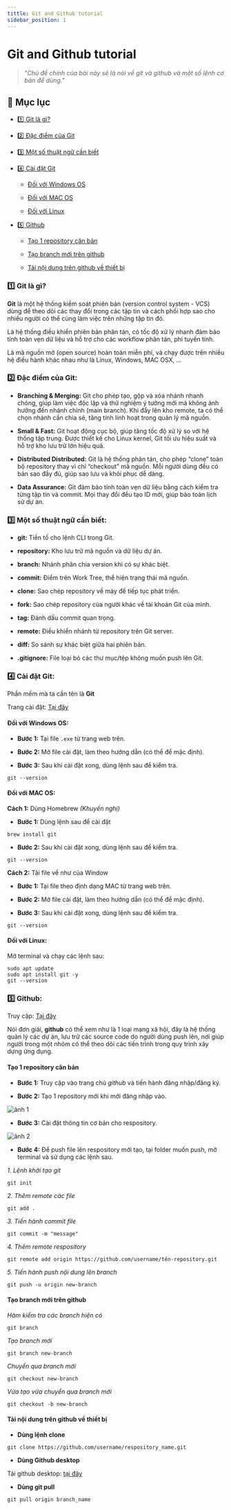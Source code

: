 ```yaml
---
tittle: Git and Github tutorial
sidebar_position: 1
---
```


# Git and Github tutorial

> _"Chủ đề chính của bài này sẽ là nói về git và github và một số lệnh cơ bản để dùng."_

## 📌 Mục lục

- [1️⃣ Git là gì?](#1️⃣-git-là-gì)

- [2️⃣ Đặc điểm của Git](#2️⃣-đặc-điểm-của-git)

- [3️⃣ Một số thuật ngữ cần biết](#3️⃣-một-số-thuật-ngữ-cần-biết)

- [4️⃣ Cài đặt Git](#4️⃣-cài-đặt-git)

  - [Đối với Windows OS](#đối-với-windows-os)

  - [Đối với MAC OS](#đối-với-mac-os)

  - [Đối với Linux](#đối-với-linux)

- [5️⃣ Github](#5️⃣-github)

  - [Tạo 1 repository căn bản](#tạo-1-repository-căn-bản)

  - [Tạo branch mới trên github](#tạo-branch-mới-trên-github)

  - [Tải nội dung trên github về thiết bị](#tải-nội-dung-trên-github-về-thiết-bị)

### 1️⃣ Git là gì?

**Git** là một hệ thống kiểm soát phiên bản (version control system - VCS) dùng để theo dõi các thay đổi trong các tập tin và cách phối hợp sao cho nhiều người có thể cùng làm việc trên những tập tin đó.

Là hệ thống điều khiển phiên bản phân tán, có tốc độ xử lý nhanh đảm bảo tính toàn vẹn dữ liệu và hỗ trợ cho các workflow phân tán, phi tuyến tính.

Là mã nguồn mở (open source) hoàn toàn miễn phí, và chạy được trên nhiều hệ điều hành khác nhau như là Linux, Windows, MAC OSX, ...

### 2️⃣ Đặc điểm của Git:

- **Branching & Merging:** Git cho phép tạo, gộp và xóa nhánh nhanh chóng, giúp làm việc độc lập và thử nghiệm ý tưởng mới mà không ảnh hưởng đến nhánh chính (main branch). Khi đẩy lên kho remote, ta có thể chọn nhánh cần chia sẻ, tăng tính linh hoạt trong quản lý mã nguồn.

- **Small & Fast:** Git hoạt động cục bộ, giúp tăng tốc độ xử lý so với hệ thống tập trung. Được thiết kế cho Linux kernel, Git tối ưu hiệu suất và hỗ trợ kho lưu trữ lớn hiệu quả.

- **Distributed Distributed:** Git là hệ thống phân tán, cho phép “clone” toàn bộ repository thay vì chỉ “checkout” mã nguồn. Mỗi người dùng đều có bản sao đầy đủ, giúp sao lưu và khôi phục dễ dàng.

- **Data Assurance:** Git đảm bảo tính toàn vẹn dữ liệu bằng cách kiểm tra từng tập tin và commit. Mọi thay đổi đều tạo ID mới, giúp bảo toàn lịch sử dự án.

### 3️⃣ Một số thuật ngữ cần biết:

- **git:** Tiền tố cho lệnh CLI trong Git.

- **repository:** Kho lưu trữ mã nguồn và dữ liệu dự án.

- **branch:** Nhánh phân chia version khi có sự khác biệt.

- **commit:** Điểm trên Work Tree, thể hiện trạng thái mã nguồn.

- **clone:** Sao chép repository về máy để tiếp tục phát triển.

- **fork:** Sao chép repository của người khác về tài khoản Git của mình.

- **tag:** Đánh dấu commit quan trọng.

- **remote:** Điều khiển nhánh từ repository trên Git server.

- **diff:** So sánh sự khác biệt giữa hai phiên bản.

- **.gitignore:** File loại bỏ các thư mục/tệp không muốn push lên Git.

### 4️⃣ Cài đặt Git:

Phần mềm mà ta cần tên là **Git**

Trang cài đặt: [Tại đây](https://git-scm.com/downloads)

#### Đối với Windows OS:

- **Bước 1:** Tại file `.exe` từ trang web trên.

- **Bước 2:** Mở file cài đặt, làm theo hướng dẫn (có thể để mặc định).

- **Bước 3:** Sau khi cài đặt xong, dùng lệnh sau để kiểm tra.

```
git --version
```
#### Đối với MAC OS:

**Cách 1:** Dùng Homebrew *(Khuyến nghị)*

- **Bước 1:** Dùng lệnh sau để cài đặt

```
brew install git
```

- **Bước 2:** Sau khi cài đặt xong, dùng lệnh sau để kiểm tra.

```
git --version
```

**Cách 2:** Tải file về như của Window

- **Bước 1:** Tại file theo định dạng MAC từ trang web trên.

- **Bước 2:** Mở file cài đặt, làm theo hướng dẫn (có thể để mặc định).

- **Bước 3:** Sau khi cài đặt xong, dùng lệnh sau để kiểm tra.

```
git --version
```

#### Đối với Linux:

Mở terminal và chạy các lệnh sau:

```
sudo apt update
sudo apt install git -y
git --version
```

### 5️⃣ Github:

Truy cập: [Tại đây](https://github.com/)

Nói đơn giải, **github** có thể xem như là 1 loại mạng xã hội, đây là hệ thống quản lý các dự án, lưu trữ các source code do người dùng push lên, nơi giúp người trong một nhóm có thể theo dõi các tiến trình trong quy trình xây dựng ứng dụng.

#### Tạo 1 repository căn bản

- **Bước 1:** Truy cập vào trang chủ *github* và tiến hành đăng nhập/đăng ký.

- **Bước 2:** Tạo 1 repository mới khi mới đăng nhập vào.

![ảnh 1](../Tutorial/img/git/1.png)

- **Bước 3:** Cài đặt thông tin cơ bản cho respository.

![ảnh 2](../Tutorial/img/git/2.png)

- **Bước 4:** Để push file lên respository mới tạo, tại folder muốn push, mở terminal và sử dụng các lệnh sau.

*1. Lệnh khởi tạo git*
```
git init
```

*2. Thêm remote các file*
```
git add .
```

*3. Tiến hành commit file*
```
git commit -m "message"
```

*4. Thêm remote respository*
```
git remote add origin https://github.com/username/tên-repository.git
```

*5. Tiến hành push nội dung lên branch*
```
git push -u origin new-branch
```

#### Tạo branch mới trên github

*Hàm kiểm tra các branch hiện có*
```
git branch
```

*Tạo branch mới*
```
git branch new-branch
```

*Chuyển qua branch mới*
```
git checkout new-branch
```

*Vừa tạo vừa chuyển qua branch mới*
```
git checkout -b new-branch
```

#### Tải nội dung trên github về thiết bị

- **Dùng lệnh clone**
```
git clone https://github.com/username/respository_name.git
```

- **Dùng Github desktop**

Tải github desktop: [tại đây](https://github.com/apps/desktop)

- **Dùng git pull**
```
git pull origin branch_name
```